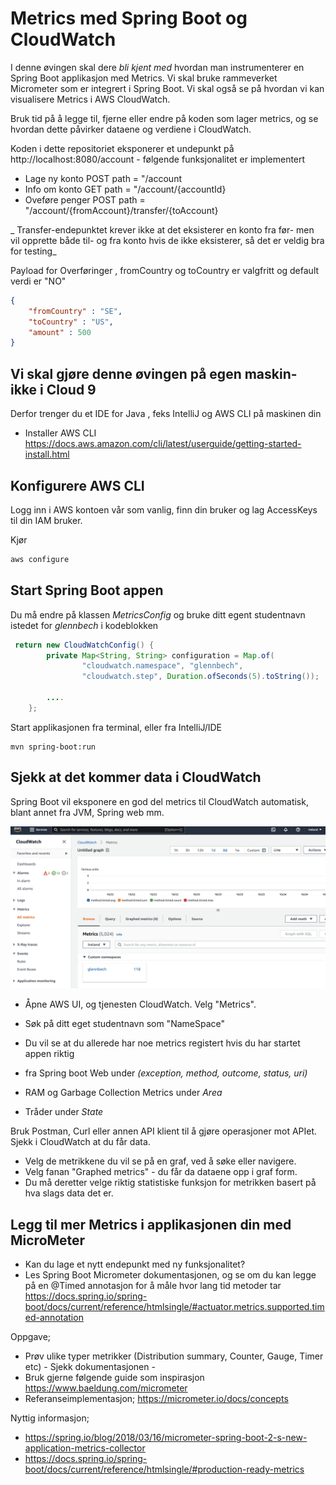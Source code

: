 # Metrics med Spring Boot og CloudWatch 

I denne øvingen skal dere *bli kjent med* hvordan man instrumenterer en Spring Boot applikasjon med Metrics. Vi skal bruke rammeverket 
Micrometer som er integrert i Spring Boot. Vi skal også se på hvordan vi kan visualisere Metrics i AWS CloudWatch.

Bruk tid på å legge til, fjerne eller endre på koden som lager metrics, og se hvordan dette påvirker dataene og verdiene 
i CloudWatch. 

Koden i dette repositoriet eksponerer et undepunkt på http://localhost:8080/account - følgende funksjonalitet 
er implementert

* Lage ny konto POST path = "/account
* Info om konto GET path = "/account/{accountId}
* Oveføre penger POST path = "/account/{fromAccount}/transfer/{toAccount}

_ Transfer-endepunktet krever ikke at det eksisterer en konto fra før- men vil opprette både til- og fra
konto hvis de ikke eksisterer, så det er veldig bra for testing_

Payload for Overføringer , fromCountry og toCountry er valgfritt og default verdi er "NO"

```json
{
    "fromCountry" : "SE",
    "toCountry" : "US",
    "amount" : 500
}
```

## Vi skal gjøre denne øvingen på egen maskin- ikke i Cloud 9 

Derfor trenger du et IDE for Java , feks IntelliJ og AWS CLI på maskinen din

* Installer AWS CLI  https://docs.aws.amazon.com/cli/latest/userguide/getting-started-install.html

## Konfigurere AWS CLI

Logg inn i AWS kontoen vår som vanlig, finn din bruker og lag AccessKeys til din IAM bruker.

Kjør
```sh
aws configure
```

## Start Spring Boot appen

Du må endre på klassen *MetricsConfig* og bruke ditt egent studentnavn istedet for *glennbech* i kodeblokken 

````java
 return new CloudWatchConfig() {
        private Map<String, String> configuration = Map.of(
                "cloudwatch.namespace", "glennbech",
                "cloudwatch.step", Duration.ofSeconds(5).toString());
        
        ....
    };
````

Start applikasjonen fra terminal, eller fra IntelliJ/IDE
```
mvn spring-boot:run
```

## Sjekk at det kommer data i CloudWatch
Spring Boot vil eksponere en god del metrics til CloudWatch automatisk, 
blant annet fra JVM, Spring web mm. 

![Alt text](img/cloudwatch.png  "a title")

* Åpne AWS UI, og tjenesten CloudWatch. Velg "Metrics".
* Søk på ditt eget studentnavn som "NameSpace"
* Du vil se at du allerede har noe metrics registert hvis du har startet appen riktig 

* fra Spring boot Web under *(exception, method, outcome, status, uri)*
* RAM og Garbage Collection Metrics under *Area*
* Tråder under *State*

Bruk Postman, Curl eller annen API klient til å gjøre operasjoner mot APIet. Sjekk i CloudWatch 
at du får data. 

* Velg de metrikkene du vil se på en graf, ved å søke eller navigere. 
* Velg fanan "Graphed metrics" - du får da dataene opp i graf form. 
* Du må deretter velge riktig statistiske funksjon for metrikken basert på hva slags data det er. 




## Legg til mer Metrics i applikasjonen din med MicroMeter 

* Kan du lage et nytt endepunkt med ny funksjonalitet? 
* Les Spring Boot Micrometer dokumentasjonen, og se om du kan legge på en @Timed annotasjon for å måle
hvor lang tid metoder tar https://docs.spring.io/spring-boot/docs/current/reference/htmlsingle/#actuator.metrics.supported.timed-annotation

Oppgave;

- Prøv ulike typer metrikker (Distribution summary, Counter, Gauge, Timer etc) - Sjekk dokumentasjonen - 
- Bruk gjerne følgende guide som inspirasjon https://www.baeldung.com/micrometer
- Referanseimplementasjon; https://micrometer.io/docs/concepts

Nyttig informasjon; 

- https://spring.io/blog/2018/03/16/micrometer-spring-boot-2-s-new-application-metrics-collector
- https://docs.spring.io/spring-boot/docs/current/reference/htmlsingle/#production-ready-metrics
